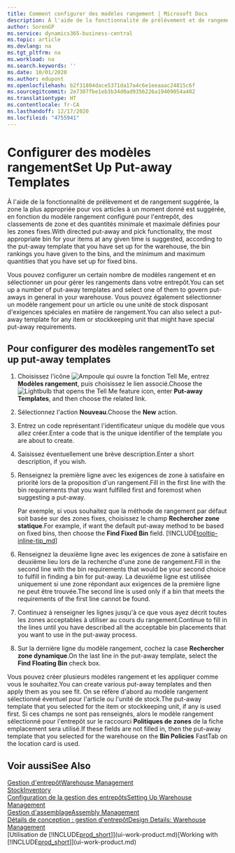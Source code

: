 ```yaml
---
title: Comment configurer des modèles rangement | Microsoft Docs
description: À l'aide de la fonctionnalité de prélèvement et de rangement suggérée, la zone la plus appropriée pour vos articles à un moment donné est suggérée, en fonction du modèle rangement configuré pour l'entrepôt, des classements de zone et des quantités minimale et maximale définies pour les zones fixes.
author: SorenGP
ms.service: dynamics365-business-central
ms.topic: article
ms.devlang: na
ms.tgt_pltfrm: na
ms.workload: na
ms.search.keywords: ''
ms.date: 10/01/2020
ms.author: edupont
ms.openlocfilehash: b2f31804dace5371da17a4c6e1eeaaac24815c6f
ms.sourcegitcommit: 2e7307fbe1eb3b34d0ad9356226a19409054a402
ms.translationtype: HT
ms.contentlocale: fr-CA
ms.lasthandoff: 12/17/2020
ms.locfileid: "4755941"
---
```

# <a name="set-up-put-away-templates"></a><span data-ttu-id="58a10-103">Configurer des modèles rangement</span><span class="sxs-lookup"><span data-stu-id="58a10-103">Set Up Put-away Templates</span></span>

<span data-ttu-id="58a10-104">À l'aide de la fonctionnalité de prélèvement et de rangement suggérée, la zone la plus appropriée pour vos articles à un moment donné est suggérée, en fonction du modèle rangement configuré pour l'entrepôt, des classements de zone et des quantités minimale et maximale définies pour les zones fixes.</span><span class="sxs-lookup"><span data-stu-id="58a10-104">With directed put-away and pick functionality, the most appropriate bin for your items at any given time is suggested, according to the put-away template that you have set up for the warehouse, the bin rankings you have given to the bins, and the minimum and maximum quantities that you have set up for fixed bins.</span></span>  

<span data-ttu-id="58a10-105">Vous pouvez configurer un certain nombre de modèles rangement et en sélectionner un pour gérer les rangements dans votre entrepôt.</span><span class="sxs-lookup"><span data-stu-id="58a10-105">You can set up a number of put-away templates and select one of them to govern put-aways in general in your warehouse.</span></span> <span data-ttu-id="58a10-106">Vous pouvez également sélectionner un modèle rangement pour un article ou une unité de stock disposant d'exigences spéciales en matière de rangement.</span><span class="sxs-lookup"><span data-stu-id="58a10-106">You can also select a put-away template for any item or stockkeeping unit that might have special put-away requirements.</span></span>  

## <a name="to-set-up-put-away-templates"></a><span data-ttu-id="58a10-107">Pour configurer des modèles rangement</span><span class="sxs-lookup"><span data-stu-id="58a10-107">To set up put-away templates</span></span>

1. <span data-ttu-id="58a10-108">Choisissez l'icône ![Ampoule qui ouvre la fonction Tell Me](media/ui-search/search_small.png "Dites-moi ce que vous voulez faire"), entrez **Modèles rangement**, puis choisissez le lien associé.</span><span class="sxs-lookup"><span data-stu-id="58a10-108">Choose the ![Lightbulb that opens the Tell Me feature](media/ui-search/search_small.png "Tell me what you want to do") icon, enter **Put-away Templates**, and then choose the related link.</span></span>  
2. <span data-ttu-id="58a10-109">Sélectionnez l'action **Nouveau**.</span><span class="sxs-lookup"><span data-stu-id="58a10-109">Choose the **New** action.</span></span>  
3. <span data-ttu-id="58a10-110">Entrez un code représentant l'identificateur unique du modèle que vous allez créer.</span><span class="sxs-lookup"><span data-stu-id="58a10-110">Enter a code that is the unique identifier of the template you are about to create.</span></span>  
4. <span data-ttu-id="58a10-111">Saisissez éventuellement une brève description.</span><span class="sxs-lookup"><span data-stu-id="58a10-111">Enter a short description, if you wish.</span></span>  
5. <span data-ttu-id="58a10-112">Renseignez la première ligne avec les exigences de zone à satisfaire en priorité lors de la proposition d'un rangement.</span><span class="sxs-lookup"><span data-stu-id="58a10-112">Fill in the first line with the bin requirements that you want fulfilled first and foremost when suggesting a put-away.</span></span>

    <span data-ttu-id="58a10-113">Par exemple, si vous souhaitez que la méthode de rangement par défaut soit basée sur des zones fixes, choisissez le champ **Rechercher zone statique**.</span><span class="sxs-lookup"><span data-stu-id="58a10-113">For example, if want the default put-away method to be based on fixed bins, then choose the **Find Fixed Bin** field.</span></span> [!INCLUDE[tooltip-inline-tip_md](includes/tooltip-inline-tip_md.md)]  
6. <span data-ttu-id="58a10-114">Renseignez la deuxième ligne avec les exigences de zone à satisfaire en deuxième lieu lors de la recherche d'une zone de rangement.</span><span class="sxs-lookup"><span data-stu-id="58a10-114">Fill in the second line with the bin requirements that would be your second choice to fulfill in finding a bin for put-away.</span></span> <span data-ttu-id="58a10-115">La deuxième ligne est utilisée uniquement si une zone répondant aux exigences de la première ligne ne peut être trouvée.</span><span class="sxs-lookup"><span data-stu-id="58a10-115">The second line is used only if a bin that meets the requirements of the first line cannot be found.</span></span>  
7. <span data-ttu-id="58a10-116">Continuez à renseigner les lignes jusqu'à ce que vous ayez décrit toutes les zones acceptables à utiliser au cours du rangement.</span><span class="sxs-lookup"><span data-stu-id="58a10-116">Continue to fill in the lines until you have described all the acceptable bin placements that you want to use in the put-away process.</span></span>  
8. <span data-ttu-id="58a10-117">Sur la dernière ligne du modèle rangement, cochez la case **Rechercher zone dynamique**.</span><span class="sxs-lookup"><span data-stu-id="58a10-117">On the last line in the put-away template, select the **Find Floating Bin** check box.</span></span>  

<span data-ttu-id="58a10-118">Vous pouvez créer plusieurs modèles rangement et les appliquer comme vous le souhaitez.</span><span class="sxs-lookup"><span data-stu-id="58a10-118">You can create various put-away templates and then apply them as you see fit.</span></span> <span data-ttu-id="58a10-119">On se réfère d'abord au modèle rangement sélectionné éventuel pour l'article ou l'unité de stock.</span><span class="sxs-lookup"><span data-stu-id="58a10-119">The put-away template that you selected for the item or stockkeeping unit, if any is used first.</span></span> <span data-ttu-id="58a10-120">Si ces champs ne sont pas renseignés, alors le modèle rangement sélectionné pour l'entrepôt sur le raccourci **Politiques de zones** de la fiche emplacement sera utilisé.</span><span class="sxs-lookup"><span data-stu-id="58a10-120">If these fields are not filled in, then the put-away template that you selected for the warehouse on the **Bin Policies** FastTab on the location card is used.</span></span>  

## <a name="see-also"></a><span data-ttu-id="58a10-121">Voir aussi</span><span class="sxs-lookup"><span data-stu-id="58a10-121">See Also</span></span>

[<span data-ttu-id="58a10-122">Gestion d'entrepôt</span><span class="sxs-lookup"><span data-stu-id="58a10-122">Warehouse Management</span></span>](warehouse-manage-warehouse.md)  
[<span data-ttu-id="58a10-123">Stock</span><span class="sxs-lookup"><span data-stu-id="58a10-123">Inventory</span></span>](inventory-manage-inventory.md)  
[<span data-ttu-id="58a10-124">Configuration de la gestion des entrepôts</span><span class="sxs-lookup"><span data-stu-id="58a10-124">Setting Up Warehouse Management</span></span>](warehouse-setup-warehouse.md)  
[<span data-ttu-id="58a10-125">Gestion d'assemblage</span><span class="sxs-lookup"><span data-stu-id="58a10-125">Assembly Management</span></span>](assembly-assemble-items.md)  
[<span data-ttu-id="58a10-126">Détails de conception : gestion d'entrepôt</span><span class="sxs-lookup"><span data-stu-id="58a10-126">Design Details: Warehouse Management</span></span>](design-details-warehouse-management.md)  
<span data-ttu-id="58a10-127">[Utilisation de [!INCLUDE[prod_short](includes/prod_short.md)]](ui-work-product.md)</span><span class="sxs-lookup"><span data-stu-id="58a10-127">[Working with [!INCLUDE[prod_short](includes/prod_short.md)]](ui-work-product.md)</span></span>  
